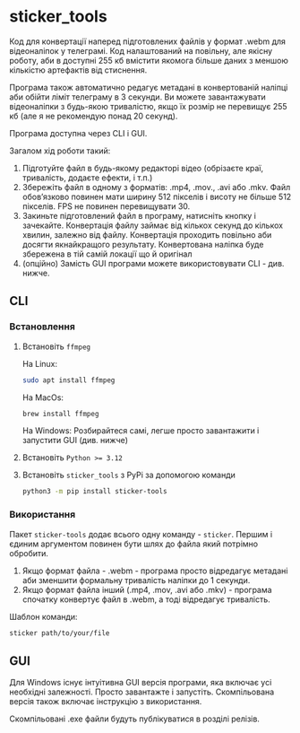 # sticker_tools

Код для конвертації наперед підготовлених файлів у формат .webm для відеоналіпок
у телеграмі. Код налаштований на повільну, але якісну роботу, аби в доступні 255 кб
вмістити якомога більше даних з меншою кількістю артефактів від стиснення.

Програма також автоматично редагує метадані в конвертованій наліпці аби обійти ліміт
телеграму в 3 секунди. Ви можете завантажувати відеоналіпки з будь-якою тривалістю, якщо
їх розмір не перевищує 255 кб (але я не рекомендую понад 20 секунд).

Програма доступна через CLI і GUI.

Загалом хід роботи такий:
1. Підготуйте файл в будь-якому редакторі відео (обрізаєте краї, тривалість, додаєте ефекти, і т.п.)
2. Збережіть файл в одному з форматів: .mp4, .mov., .avi або .mkv. Файл обовʼязково повинен мати ширину
512 пікселів і висоту не більше 512 пікселів. FPS не повинен перевищувати 30.
3. Закиньте підготовлений файл в програму, натисніть кнопку і зачекайте. Конвертація
файлу займає від кількох секунд до кількох хвилин, залежно від файлу. Конвертація проходить повільно
аби досягти якнайкращого результату. Конвертована наліпка буде збережена в тій самій локації що й оригінал
4. (опційно) Замість GUI програми можете використовувати CLI - див. нижче.

## CLI
### Встановлення
1. Встановіть `ffmpeg`

      На Linux: 
   ```bash
   sudo apt install ffmpeg
   ```

      На MacOs: 
   ```zsh
   brew install ffmpeg
   ```

      На Windows: Розбирайтеся самі, легше просто завантажити 
      і запустити GUI (див. нижче)

2. Встановіть `Python >= 3.12`
3. Встановіть `sticker_tools` з PyPi за допомогою команди
   ```bash
   python3 -m pip install sticker-tools
   ```
   
### Використання
Пакет `sticker-tools` додає всього одну команду - `sticker`.
Першим і єдиним аргументом повинен бути шлях до файла який потрімно обробити.
1. Якщо формат файла - .webm - програма просто відредагує метадані аби зменшити
формальну тривалість наліпки до 1 секунди.
2. Якщо формат файла інший (.mp4, .mov, .avi або .mkv) - програма спочатку конвертує
файл в .webm, а тоді відредагує тривалість.

Шаблон команди:
```bash
sticker path/to/your/file
```

## GUI
Для Windows існує інтуітивна GUI версія програми, яка включає
усі необхідні залежності. Просто завантажте і запустіть. Скомпільована
версія також включає інструкцію з використання.

Скомпільовані .exe файли будуть публікуватися в розділі релізів.


